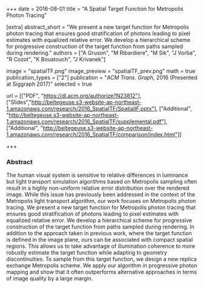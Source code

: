 +++
date = 2016-08-01
title = "A Spatial Target Function for Metropolis Photon Tracing"

[extra]
abstract_short = "We present a new target function for Metropolis photon tracing that ensures good stratification of photons leading to pixel estimates with equalized relative error. We develop a hierarchical scheme for progressive construction of the target function from paths sampled during rendering."
authors = ["A Gruson", "M Ribardiere", "M Sik", "J Vorba", "R Cozot", "K Bouatouch", "J Krivanek"]

image = "spatialTF.png"
image_preview = "spatialTF_prev.png"
math = true
publication_types = ["2"]
publication = "*ACM Trans. Graph,* 2016 (Presented at Siggraph 2017)"
selected = true

url = [["PDF", "https://dl.acm.org/authorize?N23812"],
    ["Slides","http://beltegeuse.s3-website-ap-northeast-1.amazonaws.com/research/2016_SpatialTF/SpatialIF.pptx"],
    ["Additional", "http://beltegeuse.s3-website-ap-northeast-1.amazonaws.com/research/2016_SpatialTF/supplemental.pdf"],
    ["Additional", "http://beltegeuse.s3-website-ap-northeast-1.amazonaws.com/research/2016_SpatialTF/comparison/index.html"]]

+++

### Abstract

The human visual system is sensitive to relative differences in luminance but light transport simulation algorithms based on Metropolis sampling often result in a highly non-uniform relative error distribution over the rendered image. While this issue has previously been addressed in the context of the Metropolis light transport algorithm, our work focuses on Metropolis photon tracing. We present a new target function for Metropolis photon tracing that ensures good stratification of photons leading to pixel estimates with equalized relative error. We develop a hierarchical scheme for progressive construction of the target function from paths sampled during rendering. In addition to the approach taken in previous work, where the target function is defined in the image plane, ours can be associated with compact spatial regions. This allows us to take advantage of illumination coherence to more robustly estimate the target function while adapting to geometry discontinuities. To sample from this target function, we design a new replica exchange Metropolis scheme. We apply our algorithm in progressive photon mapping and show that it often outperforms alternative approaches in terms of image quality by a large margin.